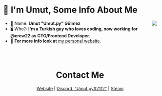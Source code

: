 #  👋 I'm Umut,  Some Info About Me

 <img align="right" src="https://github-readme-stats.vercel.app/api/top-langs/?username=umutgulmez&theme=dark&layout=compact&hide_border=1"/>

- 👀 Name: **Umut "Umut.py" Gülmez**
- 🖥️ Who?: **I'm a Turkish guy who loves coding, now working for @crew22 as CTO/Frontend Developer.**
- 📢 **For more info look at** [my personal website](https://umutgulmez.github.io/).


<br><br>
<h1 align="center"> Contact Me </h1>

<p align="center">
  <a href="https://umutgulmez.github.io/" target="_blank">Website</a>
  |
  <a href="https://discord.com/users/274615370214670336" target="_blank">Discord, "Umut.py#2112"</a>
  |
  <a href="https://steamcommunity.com/id/klyne312/" target="_blank">Steam</a>
</p>
